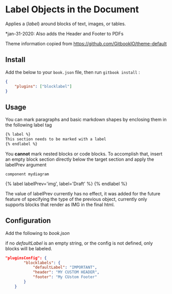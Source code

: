 # Label Objects in the Document

Applies a (*label*) around blocks of text, images, or tables.

*jan-31-2020: Also adds the Header and Footer to PDFs

Theme information copied from https://github.com/GitbookIO/theme-default

## Install

Add the below to your `book.json` file, then run `gitbook install` :

```json
{
    "plugins": ["blocklabel"]
}
```

## Usage

You can mark paragraphs and basic markdown shapes by enclosing them in the following label tag

```markdown
{% label %}
This section needs to be marked with a label
{% endlabel %}
```

You **cannot** mark nested blocks or code blocks.  To accomplish that, insert an empty block section directly below the target section and apply the labelPrev argument

```plantuml
component mydiagram
```
{% label labelPrev='img', label='Draft' %}
{% endlabel %}

The value of labelPrev currently has no effect, it was added for the future feature of specifying the type of the previous object, currently only supports blocks that render as IMG in the final html.

## Configuration

Add the following to *book.json*

if no *defaultLabel* is an empty string, or the config is not defined, only blocks will be labeled.

```json
"pluginsConfig": {
        "blocklabels": {
            "defaultLabel": "IMPORTANT",
            "header": "MY CUSTOM HEADER",
            "footer": "My CUstom Footer"
        }
    }
```
